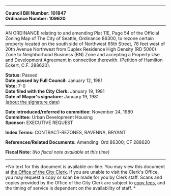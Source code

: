 * * * * *  
  
**Council Bill Number: [](#h0)[](#h2)101847**   
**Ordinance Number: 109620**  
  
* * * * *  
  
AN ORDINANCE relating to and amending Plat 11E, Page 54 of the Official Zoning Map of The City of Seattle, Ordinance 86300, to rezone certain property located on the south side of Northwest 65th Street, 78 feet west of 20th Avenue Northwest from Duplex Residence High Density (RD 5000) Zone to Neighborhood Business (BN) Zone and accepting a Property Use and Development Agreement in connection therewith. (Petition of Hamilton Eckert, C.F. 288620).  
  
**Status:** Passed   
**Date passed by Full Council:** January 12, 1981   
**Vote:** 7-0   
**Date filed with the City Clerk:** January 19, 1981   
**Date of Mayor's signature:** January 19, 1981   
[(about the signature date)](/~public/approvaldate.htm)   
  
  
**Date introduced/referred to committee:** November 24, 1980   
**Committee:** Urban Development Housing   
**Sponsor:** EXECUTIVE REQUEST   
  
**Index Terms:** CONTRACT-REZONES, RAVENNA, BRYANT  
  
**References/Related Documents:** Amending: Ord 86300; CF 288620  
  
**Fiscal Note:** *(No fiscal note available at this time)*  
  
* * * * *  
  
*No text for this document is available on-line. You may view this document at [the Office of the City Clerk](http://www.seattle.gov/leg/clerk/contactUs.htm). If you are unable to visit the Clerk's Office, you may request a copy or scan be made for you by Clerk staff. Scans and copies provided by the Office of the City Clerk are subject to [copy fees](http://clerk.seattle.gov/~public/clerkfees.htm), and the timing of service is dependent on the availability of staff. *  
  
  
